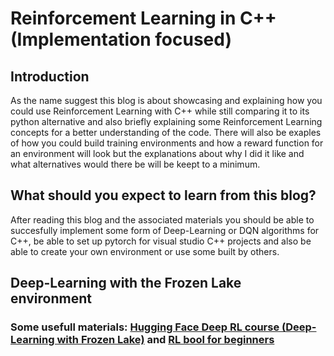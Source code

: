 # Reinforcement Learning in C++ (Implementation focused)

## Introduction

As the name suggest this blog is about showcasing and explaining how you could use Reinforcement Learning with C++ while still comparing it to its python alternative and also briefly explaining some Reinforcement Learning concepts for a better understanding of the code. There will also be exaples of how you could build training environments and how a reward function for an environment will look but the explanations about why I did it like and what alternatives would there be will be keept to a minimum.

## What should you expect to learn from this blog?

After reading this blog and the associated materials you should be able to succesfully implement some form of Deep-Learning or DQN algorithms for C++, be able to set up pytorch for visual studio C++ projects and also be able to create your own environment or use some built by others.

## Deep-Learning with the Frozen Lake environment

### Some usefull materials: [Hugging Face Deep RL course (Deep-Learning with Frozen Lake)]([https://link-url-here.org](https://huggingface.co/learn/deep-rl-course/unit2/hands-on)) and [RL bool for beginners](http://incompleteideas.net/book/RLbook2020.pdf)
